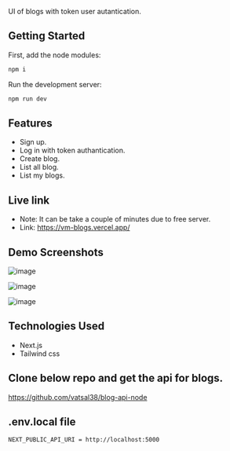 UI of blogs with token user autantication.

## Getting Started

First, add the node modules:

```bash
npm i
```

Run the development server:

```bash
npm run dev
```

## Features

- Sign up.
- Log in with token authantication.
- Create blog.
- List all blog.
- List my blogs.

## Live link
- Note: It can be take a couple of minutes due to free server.
- Link: https://vm-blogs.vercel.app/

## Demo Screenshots

![image](https://github.com/vatsal38/blog-ui/assets/101249643/a21d2343-8e9f-4a06-91e4-f66489977ad8)

![image](https://github.com/vatsal38/blog-ui/assets/101249643/9be13edc-9867-47b9-9ad2-9006fb97c719)

![image](https://github.com/vatsal38/blog-ui/assets/101249643/e84e185c-81f7-4cfe-bc22-4463edd91c53)

## Technologies Used

- Next.js 
- Tailwind css

## Clone below repo and get the api for blogs.
https://github.com/vatsal38/blog-api-node

## .env.local file

```bash
NEXT_PUBLIC_API_URI = http://localhost:5000
```

